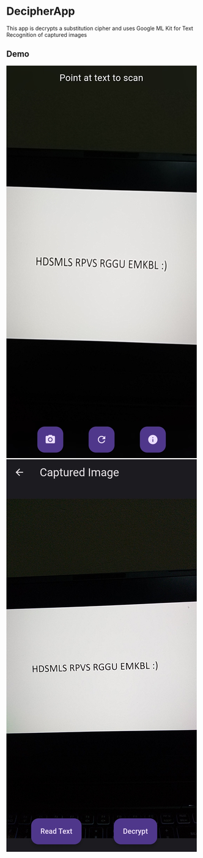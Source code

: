 # DecipherApp

This app is decrypts a substitution cipher and uses Google ML Kit for Text Recognition of captured images

## Demo
![Home Screen](media/Home.jpg)
![Capture Screen](media/Capture.jpg)